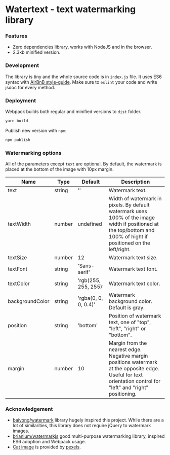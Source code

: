 # Watertext - text watermarking library

### Features
* Zero dependencies library, works with NodeJS and in the browser.
* 2.3kb minified version.

### Development
The library is tiny and the whole source code is in `index.js` file. It uses ES6 syntax with [AirBnB style-guide](https://github.com/airbnb/javascript). Make sure to `eslint` your code and write jsdoc for every method.

### Deployment
Webpack builds both regular and minified versions to `dist` folder.
```bash
yarn build
```

Publish new version with `npm`:
```bash
npm publish
```

### Watermarking options
All of the parameters except `text` are optional. By default, the watermark is placed at the bottom of the image with 10px margin.

| Name | Type | Default | Description |
|---|---|---|---|
| text | string | '' | Watermark text. |
| textWidth | number | undefined | Width of watermark in pixels. By default watermark uses 100% of the image width if positioned at the top/bottom and 100% of hight if positioned on the left/right. |
| textSize | number | 12 | Watermark text size. |
| textFont | string | 'Sans-serif' | Watermark text font. |
| textColor | string | 'rgb(255, 255, 255)' | Watermark text color. |
| backgroundColor | string | 'rgba(0, 0, 0, 0.4)' | Watermark background color. Default is gray. |
| position | string | 'bottom' | Position of watermark text, one of "top", "left", "right" or "bottom". |
| margin | number | 10 | Margin from the nearest edge. Negative margin positions watermark at the opposite edge. Useful for text orientation control for "left" and "right" positioning. |

### Acknowledgement

* [baivong/watermark](https://github.com/baivong/watermark) library hugely inspired this project. While there are a lot of similarities, this library does not require jQuery to watermark images.
* [brianium/watermarkjs](https://github.com/brianium/watermarkjs) good multi-purpose watermarking library, inspired ES6 adoption and Webpack usage.
* [Cat image](https://www.pexels.com/photo/adorable-animal-animal-photography-blur-259803/) is provided by [pexels](https://www.pexels.com/).
